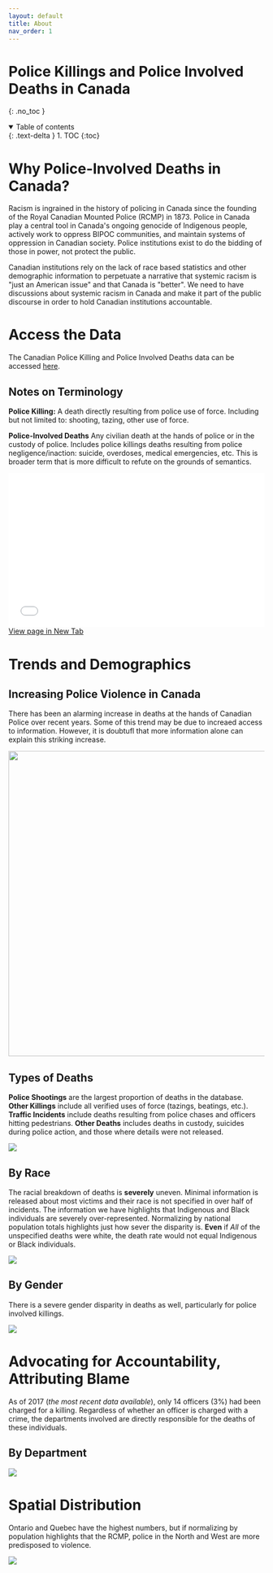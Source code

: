 ```yaml
---
layout: default
title: About
nav_order: 1
---
```



# Police Killings and Police Involved Deaths in Canada
{: .no_toc }

<details open markdown="block">
  <summary>
    Table of contents
  </summary>
  {: .text-delta }
1. TOC
{:toc}
</details>

# Why Police-Involved Deaths in Canada?

Racism is ingrained in the history of policing in Canada since the founding of the Royal Canadian Mounted Police (RCMP) in 1873.  Police in Canada play a central tool in Canada's ongoing genocide of Indigenous people, actively work to oppress BIPOC communities, and maintain systems of oppression in Canadian society.  Police institutions exist to do the bidding of those in power, not protect the public.

Canadian institutions rely on the lack of race based statistics and other demographic information to perpetuate a narrative that systemic racism is "just an American issue" and that Canada is "better".  We need to have discussions about systemic racism in Canada and make it part of the public discourse in order to hold Canadian institutions accountable.

# Access the Data

The Canadian Police Killing and Police Involved Deaths data can be accessed [here](https://github.com/Police-Involved-Deaths-CA/Data/tree/main/MostRecentUpdate).

## Notes on Terminology

**Police Killing:** A death directly resulting from police use of force.  Including but not limited to: shooting, tazing, other use of force.

**Police-Involved Deaths**  Any civilian death at the hands of police or in the custody of police.  Includes police killings deaths resulting from police negligence/inaction: suicide, overdoses, medical emergencies, etc.  This is broader term that is more difficult to refute on the grounds of semantics.  


<div style="overflow: hidden;
  padding-top: 60%;
  position: relative">
  <iframe src="Police_Involved_Deaths.html" title="Processes" scrolling="yes" frameborder="0"
    style="border: 0;
   height: 100%;
   left: 0;
   position: absolute;
   top: 0;
   width: 100%;">
   <p>Your browser does not support iframes.</p>
 </iframe>
</div>
<a href="Police_Involved_Deaths.html" target="_blank">View page in New Tab</a>


# Trends and Demographics

## Increasing Police Violence in Canada

There has been an alarming increase in deaths at the hands of Canadian Police over recent years.  Some of this trend may be due to increaed access to information.  However, it is doubtufl that more information alone can explain this striking increase.

<img src='docs/images/Annual.png' width='600'>

## Types of Deaths

**Police Shootings** are the largest proportion of deaths in the database.  **Other Killings** include all verified uses of force (tazings, beatings, etc.).  **Traffic Incidents** include deaths resulting from police chases and officers hitting pedestrians.  **Other Deaths** includes deaths in custody, suicides during police action, and those where details were not released. 

<img src='docs/images/Distribtution.png'>


## By Race

The racial breakdown of deaths is **severely** uneven.  Minimal information is released about most victims and their race is not specified in over half of incidents.  The information we have highlights that Indigenous and Black individuals are severely over-represented.  Normalizing by national population totals highlights just how sever the disparity is.  **Even** if *All* of the unspecified deaths were white, the death rate would not equal Indigenous or Black individuals.

<img src='docs/images/Race_Normalized.png'>

## By Gender

There is a severe gender disparity in deaths as well, particularly for police involved killings.

<img src='docs/images/Gender.png'>


# Advocating for Accountability, Attributing Blame

As of 2017 (*the most recent data available*), only 14 officers (3%) had been charged for a killing.  Regardless of whether an officer is charged with a crime, the departments involved are directly responsible for the deaths of these individuals.


## By Department

<img src='docs/images/Departments.png'>

# Spatial Distribution

Ontario and Quebec have the highest numbers, but if normalizing by population highlights that the RCMP, police in the North and West are more predisposed to violence.

<img src='docs/images/PID_by_Prov.png'>

<!-- 
<div style="overflow: hidden;
  padding-top: 56.25%;
  position: relative">
  <iframe src="PID.html" title="Processes" scrolling="no" frameborder="0"
    style="border: 0;
   height: 100%;
   left: 0;
   position: absolute;
   top: 0;
   width: 100%;">
   <p>Your browser does not support iframes.</p>
 </iframe>
</div>
<a href="PID.html" target="_blank">View Image in New Tab</a>
 -->
